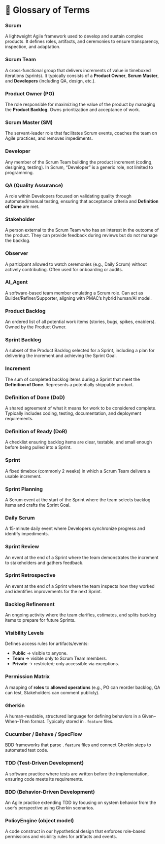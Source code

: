 # 📖 Glossary of Terms

### Scrum
A lightweight Agile framework used to develop and sustain complex products. It defines roles, artifacts, and ceremonies to ensure transparency, inspection, and adaptation.

### Scrum Team
A cross-functional group that delivers increments of value in timeboxed iterations (sprints). It typically consists of a **Product Owner**, **Scrum Master**, and **Developers** (including QA, design, etc.).

### Product Owner (PO)
The role responsible for maximizing the value of the product by managing the **Product Backlog**. Owns prioritization and acceptance of work.

### Scrum Master (SM)
The servant-leader role that facilitates Scrum events, coaches the team on Agile practices, and removes impediments.

### Developer
Any member of the Scrum Team building the product increment (coding, designing, testing). In Scrum, “Developer” is a generic role, not limited to programming.

### QA (Quality Assurance)
A role within Developers focused on validating quality through automated/manual testing, ensuring that acceptance criteria and **Definition of Done** are met.

### Stakeholder
A person external to the Scrum Team who has an interest in the outcome of the product. They can provide feedback during reviews but do not manage the backlog.

### Observer
A participant allowed to watch ceremonies (e.g., Daily Scrum) without actively contributing. Often used for onboarding or audits.

### AI_Agent
A software-based team member emulating a Scrum role. Can act as Builder/Refiner/Supporter, aligning with PMAC’s hybrid human/AI model.

### Product Backlog
An ordered list of all potential work items (stories, bugs, spikes, enablers). Owned by the Product Owner.

### Sprint Backlog
A subset of the Product Backlog selected for a Sprint, including a plan for delivering the increment and achieving the Sprint Goal.

### Increment
The sum of completed backlog items during a Sprint that meet the **Definition of Done**. Represents a potentially shippable product.

### Definition of Done (DoD)
A shared agreement of what it means for work to be considered complete. Typically includes coding, testing, documentation, and deployment requirements.

### Definition of Ready (DoR)
A checklist ensuring backlog items are clear, testable, and small enough before being pulled into a Sprint.

### Sprint
A fixed timebox (commonly 2 weeks) in which a Scrum Team delivers a usable increment.

### Sprint Planning
A Scrum event at the start of the Sprint where the team selects backlog items and crafts the Sprint Goal.

### Daily Scrum
A 15-minute daily event where Developers synchronize progress and identify impediments.

### Sprint Review
An event at the end of a Sprint where the team demonstrates the increment to stakeholders and gathers feedback.

### Sprint Retrospective
An event at the end of a Sprint where the team inspects how they worked and identifies improvements for the next Sprint.

### Backlog Refinement
An ongoing activity where the team clarifies, estimates, and splits backlog items to prepare for future Sprints.

### Visibility Levels
Defines access rules for artifacts/events:
- **Public** → visible to anyone.
- **Team** → visible only to Scrum Team members.
- **Private** → restricted; only accessible via exceptions.

### Permission Matrix
A mapping of **roles** to **allowed operations** (e.g., PO can reorder backlog, QA can test, Stakeholders can comment publicly).

### Gherkin
A human-readable, structured language for defining behaviors in a Given–When–Then format. Typically stored in `.feature` files.

### Cucumber / Behave / SpecFlow
BDD frameworks that parse `.feature` files and connect Gherkin steps to automated test code.

### TDD (Test-Driven Development)
A software practice where tests are written before the implementation, ensuring code meets its requirements.

### BDD (Behavior-Driven Development)
An Agile practice extending TDD by focusing on system behavior from the user’s perspective using Gherkin scenarios.

### PolicyEngine (object model)
A code construct in our hypothetical design that enforces role-based permissions and visibility rules for artifacts and events.
